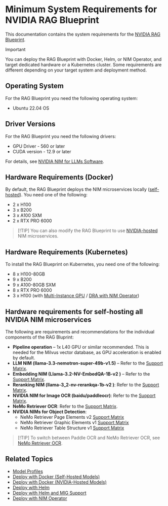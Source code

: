 <!--
  SPDX-FileCopyrightText: Copyright (c) 2025 NVIDIA CORPORATION & AFFILIATES. All rights reserved.
  SPDX-License-Identifier: Apache-2.0
-->
# Minimum System Requirements for NVIDIA RAG Blueprint

This documentation contains the system requirements for the [NVIDIA RAG Blueprint](readme.md).

> [!IMPORTANT]
> You can deploy the RAG Blueprint with Docker, Helm, or NIM Operator, and target dedicated hardware or a Kubernetes cluster. 
> Some requirements are different depending on your target system and deployment method. 


## Operating System

For the RAG Blueprint you need the following operating system:

- Ubuntu 22.04 OS


## Driver Versions

For the RAG Blueprint you need the following drivers:

- GPU Driver -  560 or later
- CUDA version - 12.9 or later

For details, see [NVIDIA NIM for LLMs Software](https://docs.nvidia.com/nim/large-language-models/latest/getting-started.html#software).


## Hardware Requirements (Docker)

By default, the RAG Blueprint deploys the NIM microservices locally ([self-hosted](deploy-docker-self-hosted.md)). You need one of the following:

 - 2 x H100
 - 3 x B200
 - 3 x A100 SXM
 - 2 x RTX PRO 6000

> [!TIP] You can also modify the RAG Blueprint to use [NVIDIA-hosted](deploy-docker-nvidia-hosted.md) NIM microservices.


## Hardware Requirements (Kubernetes)

To install the RAG Blueprint on Kubernetes, you need one of the following:

- 8 x H100-80GB
- 9 x B200
- 9 x A100-80GB SXM
- 8 x RTX PRO 6000
- 3 x H100 (with [Multi-Instance GPU](./mig-deployment.md) / [DRA with NIM Operator](deploy-nim-operator.md))



## Hardware requirements for self-hosting all NVIDIA NIM microservices

The following are requirements and recommendations for the individual components of the RAG Bluprint:

- **Pipeline operation** – 1x L40 GPU or similar recommended. This is needed for the Milvus vector database, as GPU acceleration is enabled by default.
- **LLM NIM (llama-3.3-nemotron-super-49b-v1.5)** – Refer to the [Support Matrix]( https://docs.nvidia.com/nim/large-language-models/latest/supported-models.html#llama-3-3-nemotron-super-49b-v1-5).
- **Embedding NIM (Llama-3.2-NV-EmbedQA-1B-v2 )** – Refer to the [Support Matrix](https://docs.nvidia.com/nim/nemo-retriever/text-embedding/latest/support-matrix.html#llama-3-2-nv-embedqa-1b-v2).
- **Reranking NIM (llama-3_2-nv-rerankqa-1b-v2 )**: Refer to the [Support Matrix](https://docs.nvidia.com/nim/nemo-retriever/text-reranking/latest/support-matrix.html#llama-3-2-nv-rerankqa-1b-v2).
- **NVIDIA NIM for Image OCR (baidu/paddleocr)**: Refer to the [Support Matrix](https://docs.nvidia.com/nim/ingestion/table-extraction/latest/support-matrix.html#supported-hardware).
- **NeMo Retriever OCR**: Refer to the [Support Matrix](https://docs.nvidia.com/nim/ingestion/image-ocr/latest/support-matrix.html).
- **NVIDIA NIMs for Object Detection**:
  - NeMo Retriever Page Elements v2 [Support Matrix](https://docs.nvidia.com/nim/ingestion/object-detection/latest/support-matrix.html#nemo-retriever-page-elements-v2)
  - NeMo Retriever Graphic Elements v1 [Support Matrix](https://docs.nvidia.com/nim/ingestion/object-detection/latest/support-matrix.html#nemo-retriever-graphic-elements-v1)
  - NeMo Retriever Table Structure v1 [Support Matrix](https://docs.nvidia.com/nim/ingestion/object-detection/latest/support-matrix.html#nemo-retriever-table-structure-v1)

> [!TIP] To switch between Paddle OCR and NeMo Retriever OCR, see [NeMo Retriever OCR](nemoretriever-ocr.md).



## Related Topics

- [Model Profiles](model-profiles.md)
- [Deploy with Docker (Self-Hosted Models)](deploy-docker-self-hosted.md)
- [Deploy with Docker (NVIDIA-Hosted Models)](deploy-docker-nvidia-hosted.md)
- [Deploy with Helm](deploy-helm.md)
- [Deploy with Helm and MIG Support](mig-deployment.md)
- [Deploy with NIM Operator](deploy-nim-operator.md)
